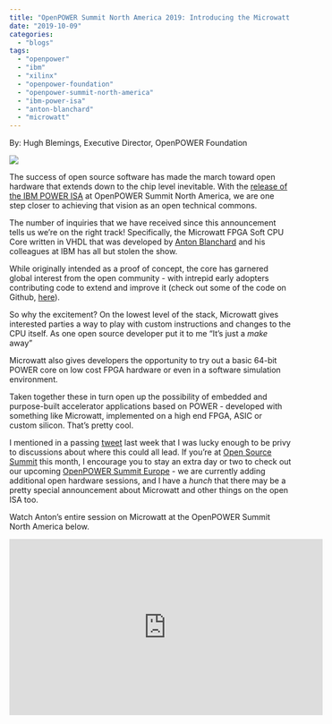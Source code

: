 ```yaml
---
title: "OpenPOWER Summit North America 2019: Introducing the Microwatt FPGA Soft CPU Core"
date: "2019-10-09"
categories: 
  - "blogs"
tags: 
  - "openpower"
  - "ibm"
  - "xilinx"
  - "openpower-foundation"
  - "openpower-summit-north-america"
  - "ibm-power-isa"
  - "anton-blanchard"
  - "microwatt"
---
```


By: Hugh Blemings, Executive Director, OpenPOWER Foundation

![](images/Microwatt.png)

The success of open source software has made the march toward open hardware that extends down to the chip level inevitable. With the [release of the IBM POWER ISA](https://openpowerfoundation.org/the-next-step-in-the-openpower-foundation-journey/) at OpenPOWER Summit North America, we are one step closer to achieving that vision as an open technical commons.

The number of inquiries that we have received since this announcement tells us we’re on the right track! Specifically, the Microwatt FPGA Soft CPU Core written in VHDL that was developed by [Anton Blanchard](https://www.linkedin.com/in/antonblanchard/?originalSubdomain=au) and his colleagues at IBM has all but stolen the show.

While originally intended as a proof of concept, the core has garnered global interest from the open community - with intrepid early adopters contributing code to extend and improve it (check out some of the code on Github, [here](https://github.com/antonblanchard/microwatt)).

So why the excitement? On the lowest level of the stack, Microwatt gives interested parties a way to play with custom instructions and changes to the CPU itself. As one open source developer put it to me “It’s just a _make_ away”

Microwatt also gives developers the opportunity to try out a basic 64-bit POWER core on low cost FPGA hardware or even in a software simulation environment.

Taken together these in turn open up the possibility of embedded and purpose-built accelerator applications based on POWER - developed with something like Microwatt, implemented on a high end FPGA, ASIC or custom silicon. That’s pretty cool.

I mentioned in a passing [tweet](https://twitter.com/hughhalf/status/1179613610219171841) last week that I was lucky enough to be privy to discussions about where this could all lead. If you’re at [Open Source Summit](https://events19.linuxfoundation.org/events/open-source-summit-europe-2019/) this month, I encourage you to stay an extra day or two to check out our upcoming [OpenPOWER Summit Europe](https://events.linuxfoundation.org/events/openpower-summit-eu-2019/) - we are currently adding additional open hardware sessions, and I have a _hunch_ that there may be a pretty special announcement about Microwatt and other things on the open ISA too. 

Watch Anton’s entire session on Microwatt at the OpenPOWER Summit North America below.

<iframe src="https://www.youtube.com/embed/JdMTLs7EMM0" width="560" height="315" frameborder="0" allowfullscreen="allowfullscreen"></iframe>

